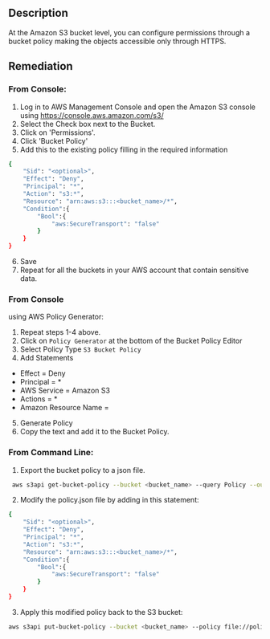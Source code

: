 ## Description

At the Amazon S3 bucket level, you can configure permissions through a bucket policy making the objects accessible only through HTTPS.

## Remediation

### From Console:

1. Log in to AWS Management Console and open the Amazon S3 console using https://console.aws.amazon.com/s3/
2. Select the Check box next to the Bucket.
3. Click on 'Permissions'.
4. Click 'Bucket Policy'
5. Add this to the existing policy filling in the required information

```bash
{
    "Sid": "<optional>",
    "Effect": "Deny",
    "Principal": "*",
    "Action": "s3:*",
    "Resource": "arn:aws:s3:::<bucket_name>/*", 
    "Condition":{
        "Bool":{
            "aws:SecureTransport": "false"
        }            
    }
}
```

6. Save
7. Repeat for all the buckets in your AWS account that contain sensitive data.

### From Console
using AWS Policy Generator:

1. Repeat steps 1-4 above.
2. Click on `Policy Generator` at the bottom of the Bucket Policy Editor
3. Select Policy Type `S3 Bucket Policy`
4. Add Statements
- Effect = Deny
- Principal = *
- AWS Service = Amazon S3
- Actions = *
- Amazon Resource Name = <ARN of the S3 Bucket>

5. Generate Policy
6. Copy the text and add it to the Bucket Policy.

### From Command Line:

1. Export the bucket policy to a json file.

```bash
 aws s3api get-bucket-policy --bucket <bucket_name> --query Policy --output text > policy.json
```

2. Modify the policy.json file by adding in this statement:

```bash
{
    "Sid": "<optional>",
    "Effect": "Deny",
    "Principal": "*",
    "Action": "s3:*",
    "Resource": "arn:aws:s3:::<bucket_name>/*", 
    "Condition":{
        "Bool":{
            "aws:SecureTransport": "false"
        }            
    }
}
```

3. Apply this modified policy back to the S3 bucket:

```bash
aws s3api put-bucket-policy --bucket <bucket_name> --policy file://policy.json
```